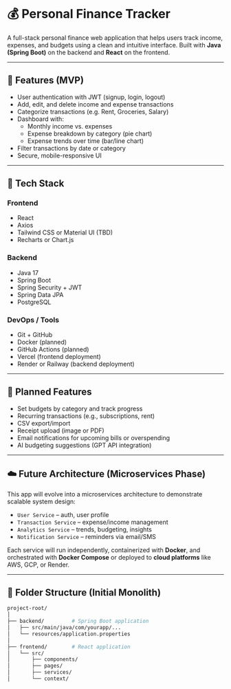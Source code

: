 # 💰 Personal Finance Tracker

A full-stack personal finance web application that helps users track income, expenses, and budgets using a clean and intuitive interface. Built with **Java (Spring Boot)** on the backend and **React** on the frontend.

---

## 📌 Features (MVP)

- User authentication with JWT (signup, login, logout)
- Add, edit, and delete income and expense transactions
- Categorize transactions (e.g. Rent, Groceries, Salary)
- Dashboard with:
  - Monthly income vs. expenses
  - Expense breakdown by category (pie chart)
  - Expense trends over time (bar/line chart)
- Filter transactions by date or category
- Secure, mobile-responsive UI

---

## 🔧 Tech Stack

### Frontend
- React
- Axios
- Tailwind CSS or Material UI (TBD)
- Recharts or Chart.js

### Backend
- Java 17
- Spring Boot
- Spring Security + JWT
- Spring Data JPA
- PostgreSQL

### DevOps / Tools
- Git + GitHub
- Docker (planned)
- GitHub Actions (planned)
- Vercel (frontend deployment)
- Render or Railway (backend deployment)

---

## 🚧 Planned Features

- Set budgets by category and track progress
- Recurring transactions (e.g., subscriptions, rent)
- CSV export/import
- Receipt upload (image or PDF)
- Email notifications for upcoming bills or overspending
- AI budgeting suggestions (GPT API integration)

---

## ☁️ Future Architecture (Microservices Phase)

This app will evolve into a microservices architecture to demonstrate scalable system design:

- `User Service` – auth, user profile
- `Transaction Service` – expense/income management
- `Analytics Service` – trends, budgeting, insights
- `Notification Service` – reminders via email/SMS

Each service will run independently, containerized with **Docker**, and orchestrated with **Docker Compose** or deployed to **cloud platforms** like AWS, GCP, or Render.

---

## 📂 Folder Structure (Initial Monolith)

```bash
project-root/
│
├── backend/         # Spring Boot application
│   ├── src/main/java/com/yourapp/...
│   └── resources/application.properties
│
├── frontend/        # React application
│   └── src/
│       ├── components/
│       ├── pages/
│       ├── services/
│       └── context/
